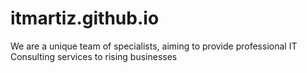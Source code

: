 # itmartiz.github.io
We are a unique team of specialists, aiming to provide professional IT Consulting services to rising businesses
